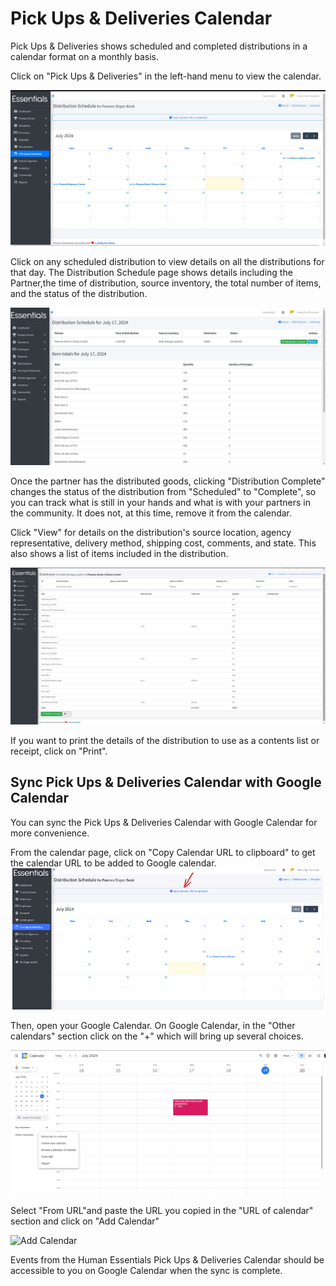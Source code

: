# Pick Ups & Deliveries Calendar

Pick Ups & Deliveries shows scheduled and completed distributions in a calendar format on a monthly basis.

Click on "Pick Ups & Deliveries" in the left-hand menu to view the calendar.

![PickUps & Delivery Calendar](images/essentials/pick_ups/pickup&delivery.jpg)

Click on any scheduled distribution to view details on all the distributions for that day.
The Distribution Schedule page shows details including the Partner,the time of distribution, source inventory, the total number of items, and the status of the distribution.

![Specific Day Distribution](images/essentials/pick_ups/specific_day_distribution_schedule.jpg)

Once the partner has the distributed goods, clicking "Distribution Complete" changes the status of the distribution from "Scheduled" to "Complete", so you can track what is still in your hands and what is with your partners in the community. It does not, at this time, remove it from the calendar.

Click "View" for details on the distribution's source location, agency representative, delivery method, shipping cost, comments, and state. This also shows a list of items included in the distribution.

![Distribution from Source Inventory to Partner](images/essentials/pick_ups/distribution_from_source_to_partner.jpg)

If you want to print the details of the distribution to use as a contents list or receipt, click on "Print".

## Sync Pick Ups & Deliveries Calendar with Google Calendar

You can sync the Pick Ups & Deliveries Calendar with Google Calendar for more convenience.

From the calendar page, click on "Copy Calendar URL to clipboard" to get the calendar URL to be added to Google calendar.
![Copy_Calendar_URL](images/essentials/pick_ups/copy_calendar_url.png)

Then, open your Google Calendar.  On Google Calendar, in the "Other calendars" section click on the "+" which will bring up several choices.

![Other Calendars](images/essentials/pick_ups/other_calendars.jpg)

Select "From URL"and paste the URL you copied in the "URL of calendar" section and click on "Add Calendar"

![Add Calendar](images/essentials/pickups/add_calendar.jpg)

Events from the Human Essentials Pick Ups & Deliveries Calendar should be accessible to you on Google Calendar when the sync is complete.